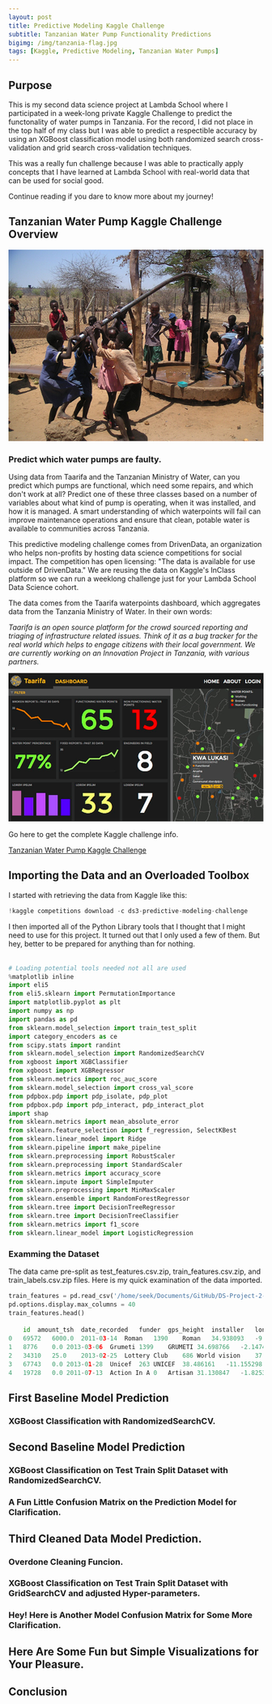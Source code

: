 ```yaml
---
layout: post
title: Predictive Modeling Kaggle Challenge
subtitle: Tanzanian Water Pump Functionality Predictions
bigimg: /img/tanzania-flag.jpg
tags: [Kaggle, Predictive Modeling, Tanzanian Water Pumps]
---
```


## Purpose
This is my second data science project at Lambda School where I participated in a week-long private Kaggle Challenge to predict the functonality of water pumps in Tanzania. For the record, I did not place in the top half of my class but I was able to predict a respectible accuracy by using an XGBoost classification model using both randomized search cross-validation and grid search cross-validation techniques.

This was a really fun challenge because I was able to practically apply concepts that I have learned at Lambda School with real-world data that can be used for social good.

Continue reading if you dare to know more about my journey!

## Tanzanian Water Pump Kaggle Challenge Overview
![Tanzania Water Pump](/img/tanzania-water-pump.jpeg)

### Predict which water pumps are faulty.
Using data from Taarifa and the Tanzanian Ministry of Water, can you predict which pumps are functional, which need some repairs, and which don't work at all? Predict one of these three classes based on a number of variables about what kind of pump is operating, when it was installed, and how it is managed. A smart understanding of which waterpoints will fail can improve maintenance operations and ensure that clean, potable water is available to communities across Tanzania.

This predictive modeling challenge comes from DrivenData, an organization who helps non-profits by hosting data science competitions for social impact. The competition has open licensing: "The data is available for use outside of DrivenData." We are reusing the data on Kaggle's InClass platform so we can run a weeklong challenge just for your Lambda School Data Science cohort.

The data comes from the Taarifa waterpoints dashboard, which aggregates data from the Tanzania Ministry of Water. In their own words:

_Taarifa is an open source platform for the crowd sourced reporting and triaging of infrastructure related issues. Think of it as a bug tracker for the real world which helps to engage citizens with their local government. We are currently working on an Innovation Project in Tanzania, with various partners._

![Taarifa Dashboard](/img/taarifadashboard.png)

Go here to get the complete Kaggle challenge info.

[Tanzanian Water Pump Kaggle Challenge](https://www.kaggle.com/c/ds3-predictive-modeling-challenge/overview)

## Importing the Data and an Overloaded Toolbox

I started with retrieving the data from Kaggle like this:
```python
!kaggle competitions download -c ds3-predictive-modeling-challenge
```
I then imported all of the Python Library tools that I thought that I might need to use for this project. It turned out that I only used a few of them. But hey, better to be prepared for anything than for nothing.

```python

# Loading potential tools needed not all are used
%matplotlib inline
import eli5
from eli5.sklearn import PermutationImportance
import matplotlib.pyplot as plt
import numpy as np
import pandas as pd
from sklearn.model_selection import train_test_split
import category_encoders as ce
from scipy.stats import randint
from sklearn.model_selection import RandomizedSearchCV
from xgboost import XGBClassifier
from xgboost import XGBRegressor
from sklearn.metrics import roc_auc_score
from sklearn.model_selection import cross_val_score
from pdpbox.pdp import pdp_isolate, pdp_plot
from pdpbox.pdp import pdp_interact, pdp_interact_plot
import shap
from sklearn.metrics import mean_absolute_error
from sklearn.feature_selection import f_regression, SelectKBest
from sklearn.linear_model import Ridge
from sklearn.pipeline import make_pipeline
from sklearn.preprocessing import RobustScaler
from sklearn.preprocessing import StandardScaler
from sklearn.metrics import accuracy_score
from sklearn.impute import SimpleImputer
from sklearn.preprocessing import MinMaxScaler
from sklearn.ensemble import RandomForestRegressor
from sklearn.tree import DecisionTreeRegressor
from sklearn.tree import DecisionTreeClassifier
from sklearn.metrics import f1_score
from sklearn.linear_model import LogisticRegression
```
### Examming the Dataset

The data came pre-split as test_features.csv.zip, train_features.csv.zip, and train_labels.csv.zip files.
Here is my quick examination of the data imported.

```python
train_features = pd.read_csv('/home/seek/Documents/GitHub/DS-Project-2---Predictive-Modeling-Challenge/train_features.csv.zip')
pd.options.display.max_columns = 40
train_features.head()

	id	amount_tsh	date_recorded	funder	gps_height	installer	longitude	latitude	wpt_name	num_private	basin	subvillage	region	region_code	district_code	lga	ward	population	public_meeting	recorded_by	scheme_management	scheme_name	permit	construction_year	extraction_type	extraction_type_group	extraction_type_class	management	management_group	payment	payment_type	water_quality	quality_group	quantity	quantity_group	source	source_type	source_class	waterpoint_type	waterpoint_type_group
0	69572	6000.0	2011-03-14	Roman	1390	Roman	34.938093	-9.856322	none	0	Lake Nyasa	Mnyusi B	Iringa	11	5	Ludewa	Mundindi	109	True	GeoData Consultants Ltd	VWC	Roman	False	1999	gravity	gravity	gravity	vwc	user-group	pay annually	annually	soft	good	enough	enough	spring	spring	groundwater	communal standpipe	communal standpipe
1	8776	0.0	2013-03-06	Grumeti	1399	GRUMETI	34.698766	-2.147466	Zahanati	0	Lake Victoria	Nyamara	Mara	20	2	Serengeti	Natta	280	NaN	GeoData Consultants Ltd	Other	NaN	True	2010	gravity	gravity	gravity	wug	user-group	never pay	never pay	soft	good	insufficient	insufficient	rainwater harvesting	rainwater harvesting	surface	communal standpipe	communal standpipe
2	34310	25.0	2013-02-25	Lottery Club	686	World vision	37.460664	-3.821329	Kwa Mahundi	0	Pangani	Majengo	Manyara	21	4	Simanjiro	Ngorika	250	True	GeoData Consultants Ltd	VWC	Nyumba ya mungu pipe scheme	True	2009	gravity	gravity	gravity	vwc	user-group	pay per bucket	per bucket	soft	good	enough	enough	dam	dam	surface	communal standpipe multiple	communal standpipe
3	67743	0.0	2013-01-28	Unicef	263	UNICEF	38.486161	-11.155298	Zahanati Ya Nanyumbu	0	Ruvuma / Southern Coast	Mahakamani	Mtwara	90	63	Nanyumbu	Nanyumbu	58	True	GeoData Consultants Ltd	VWC	NaN	True	1986	submersible	submersible	submersible	vwc	user-group	never pay	never pay	soft	good	dry	dry	machine dbh	borehole	groundwater	communal standpipe multiple	communal standpipe
4	19728	0.0	2011-07-13	Action In A	0	Artisan	31.130847	-1.825359	Shuleni	0	Lake Victoria	Kyanyamisa	Kagera	18	1	Karagwe	Nyakasimbi	0	True	GeoData Consultants Ltd	NaN	NaN	True	0	gravity	gravity	gravity	other	other	never pay	never pay	soft	good	seasonal	seasonal	rainwater harvesting	rainwater harvesting	surface	communal standpipe	communal standpipe

```

## First Baseline Model Prediction



### XGBoost Classification with RandomizedSearchCV.

## Second Baseline Model Prediction

### XGBoost Classification on Test Train Split Dataset with RandomizedSearchCV.

### A Fun Little Confusion Matrix on the Prediction Model for Clarification.

## Third Cleaned Data Model Prediction.

### Overdone Cleaning Funcion.

### XGBoost Classification on Test Train Split Dataset with GridSearchCV and adjusted Hyper-parameters.

### Hey! Here is Another Model Confusion Matrix for Some More Clarification.

## Here Are Some Fun but Simple Visualizations for Your Pleasure.

## Conclusion
